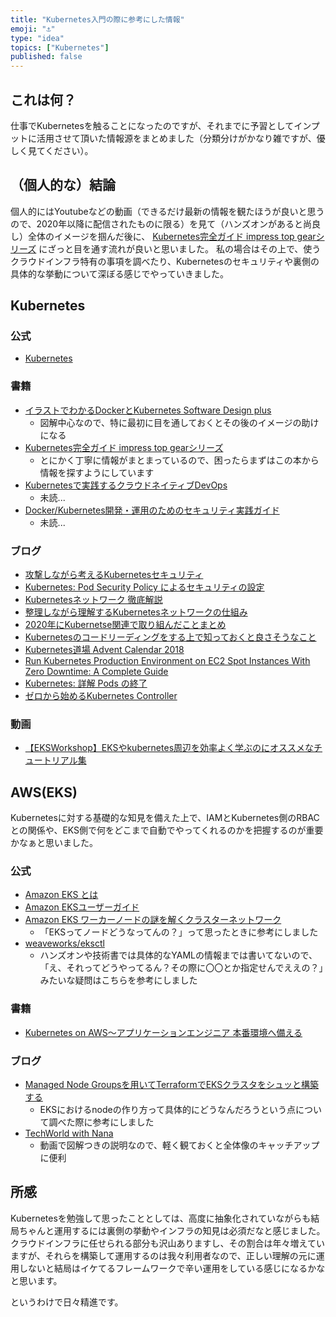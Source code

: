 ```yaml
---
title: "Kubernetes入門の際に参考にした情報"
emoji: "⚓"
type: "idea"
topics: ["Kubernetes"]
published: false
---
```


## これは何？
仕事でKubernetesを触ることになったのですが、それまでに予習としてインプットに活用させて頂いた情報源をまとめました（分類分けがかなり雑ですが、優しく見てください）。

## （個人的な）結論
個人的にはYoutubeなどの動画（できるだけ最新の情報を観たほうが良いと思うので、2020年以降に配信されたものに限る）を見て（ハンズオンがあると尚良し）全体のイメージを掴んだ後に、 [Kubernetes完全ガイド impress top gearシリーズ](https://www.amazon.co.jp/Kubernetes%E5%AE%8C%E5%85%A8%E3%82%AC%E3%82%A4%E3%83%89-impress-top-gear%E3%82%B7%E3%83%AA%E3%83%BC%E3%82%BA-%E9%9D%92%E5%B1%B1-ebook/dp/B07HFS7TDT/ref=sr_1_7?__mk_ja_JP=%E3%82%AB%E3%82%BF%E3%82%AB%E3%83%8A&crid=HY2PPELP1NG9&dchild=1&keywords=kubernetes&qid=1608947361&sprefix=kuberne%2Caps%2C280&sr=8-7) にざっと目を通す流れが良いと思いました。
私の場合はその上で、使うクラウドインフラ特有の事項を調べたり、Kubernetesのセキュリティや裏側の具体的な挙動について深ぼる感じでやっていきました。


## Kubernetes
### 公式
- [Kubernetes](https://kubernetes.io/)

### 書籍
- [イラストでわかるDockerとKubernetes Software Design plus](https://www.amazon.co.jp/%E3%82%A4%E3%83%A9%E3%82%B9%E3%83%88%E3%81%A7%E3%82%8F%E3%81%8B%E3%82%8BDocker%E3%81%A8Kubernetes-Software-Design-plus-%E5%BE%B3%E6%B0%B8-ebook/dp/B08PNMRXKN/ref=sr_1_2?__mk_ja_JP=%E3%82%AB%E3%82%BF%E3%82%AB%E3%83%8A&crid=HY2PPELP1NG9&dchild=1&keywords=kubernetes&qid=1608947361&sprefix=kuberne%2Caps%2C280&sr=8-2)
    - 図解中心なので、特に最初に目を通しておくとその後のイメージの助けになる
- [Kubernetes完全ガイド impress top gearシリーズ](https://www.amazon.co.jp/Kubernetes%E5%AE%8C%E5%85%A8%E3%82%AC%E3%82%A4%E3%83%89-impress-top-gear%E3%82%B7%E3%83%AA%E3%83%BC%E3%82%BA-%E9%9D%92%E5%B1%B1-ebook/dp/B07HFS7TDT/ref=sr_1_7?__mk_ja_JP=%E3%82%AB%E3%82%BF%E3%82%AB%E3%83%8A&crid=HY2PPELP1NG9&dchild=1&keywords=kubernetes&qid=1608947361&sprefix=kuberne%2Caps%2C280&sr=8-7)
    - とにかく丁寧に情報がまとまっているので、困ったらまずはこの本から情報を探すようにしています
- [Kubernetesで実践するクラウドネイティブDevOps](https://www.amazon.co.jp/Kubernetes%E3%81%A7%E5%AE%9F%E8%B7%B5%E3%81%99%E3%82%8B%E3%82%AF%E3%83%A9%E3%82%A6%E3%83%89%E3%83%8D%E3%82%A4%E3%83%86%E3%82%A3%E3%83%96DevOps-John-Arundel/dp/4873119014/ref=sr_1_5?__mk_ja_JP=%E3%82%AB%E3%82%BF%E3%82%AB%E3%83%8A&crid=HY2PPELP1NG9&dchild=1&keywords=kubernetes&qid=1608947361&sprefix=kuberne%2Caps%2C280&sr=8-5)
    - 未読...
- [Docker/Kubernetes開発・運用のためのセキュリティ実践ガイド ](https://www.amazon.co.jp/dp/4839970505/?coliid=I1396KIJMBW9S3&colid=2ZU13XDYG1HXY&psc=1&ref_=lv_ov_lig_dp_it)
    - 未読...


### ブログ
- [攻撃しながら考えるKubernetesセキュリティ](https://speakerdeck.com/fujiihda/considering-kubernetes-security-while-attacking-2)
- [Kubernetes: Pod Security Policy によるセキュリティの設定](https://qiita.com/tkusumi/items/6692af743ae03dc0fdcc)
- [Kubernetesネットワーク 徹底解説](https://zenn.dev/taisho6339/books/fc6facfb640d242dc7ec)
- [整理しながら理解するKubernetesネットワークの仕組み](https://speakerdeck.com/hhiroshell/kubernetes-network-fundamentals-69d5c596-4b7d-43c0-aac8-8b0e5a633fc2)
- [2020年にKubernetse関連で取り組んだことまとめ](https://bells17.medium.com/2020-kubernetse-4771e660a174)
- [Kubernetesのコードリーディングをする上で知っておくと良さそうなこと](https://bells17.medium.com/things-you-should-know-about-reading-kubernetes-codes-933b0ee6181d)
- [Kubernetes道場 Advent Calendar 2018](https://qiita.com/advent-calendar/2018/k8s-dojo)
- [Run Kubernetes Production Environment on EC2 Spot Instances With Zero Downtime: A Complete Guide](https://medium.com/riskified-technology/run-kubernetes-on-aws-ec2-spot-instances-with-zero-downtime-f7327a95dea)
- [Kubernetes: 詳解 Pods の終了](https://qiita.com/superbrothers/items/3ac78daba3560ea406b2)
- [ゼロから始めるKubernetes Controller](https://speakerdeck.com/govargo/under-the-kubernetes-controller-36f9b71b-9781-4846-9625-23c31da93014)

### 動画
- [【EKSWorkshop】EKSやkubernetes周辺を効率よく学ぶのにオススメなチュートリアル集](https://dev.classmethod.jp/articles/eks-workshop/)


## AWS(EKS)
Kubernetesに対する基礎的な知見を備えた上で、IAMとKubernetes側のRBACとの関係や、EKS側で何をどこまで自動でやってくれるのかを把握するのが重要かなぁと思いました。

### 公式
- [Amazon EKS とは](https://docs.aws.amazon.com/ja_jp/eks/latest/userguide/what-is-eks.html)
- [Amazon EKSユーザーガイド](https://docs.aws.amazon.com/ja_jp/eks/latest/userguide/eks-ug.pdf)
- [Amazon EKS ワーカーノードの謎を解くクラスターネットワーク](https://aws.amazon.com/jp/blogs/news/de-mystifying-cluster-networking-for-amazon-eks-worker-nodes/)
    - 「EKSってノードどうなってんの？」って思ったときに参考にしました
- [weaveworks/eksctl](https://github.com/weaveworks/eksctl/tree/master/examples)
    - ハンズオンや技術書では具体的なYAMLの情報までは書いてないので、「え、それってどうやってるん？その際に〇〇とか指定せんでええの？」みたいな疑問はこちらを参考にしました

### 書籍
- [Kubernetes on AWS～アプリケーションエンジニア 本番環境へ備える](https://www.amazon.co.jp/Kubernetes-AWS-%E3%82%A2%E3%83%97%E3%83%AA%E3%82%B1%E3%83%BC%E3%82%B7%E3%83%A7%E3%83%B3%E3%82%A8%E3%83%B3%E3%82%B8%E3%83%8B%E3%82%A2-%E6%9C%AC%E7%95%AA%E7%92%B0%E5%A2%83%E3%81%B8%E5%82%99%E3%81%88%E3%82%8B-%E4%BC%9A%E6%BE%A4/dp/4865942351/ref=tmm_pap_swatch_0?_encoding=UTF8&qid=1611043531&sr=8-4)

### ブログ
- [Managed Node Groupsを用いてTerraformでEKSクラスタをシュッと構築する](https://tech.griphone.co.jp/2020/01/22/eks-managed-node-groups/)
    - EKSにおけるnodeの作り方って具体的にどうなんだろうという点について調べた際に参考にしました
- [TechWorld with Nana](https://www.youtube.com/channel/UCdngmbVKX1Tgre699-XLlUA)
    - 動画で図解つきの説明なので、軽く観ておくと全体像のキャッチアップに便利


## 所感
Kubernetesを勉強して思ったこととしては、高度に抽象化されていながらも結局ちゃんと運用するには裏側の挙動やインフラの知見は必須だなと感じました。
クラウドインフラに任せられる部分も沢山ありますし、その割合は年々増えていますが、それらを構築して運用するのは我々利用者なので、正しい理解の元に運用しないと結局はイケてるフレームワークで辛い運用をしている感じになるかなと思います。

というわけで日々精進です。
